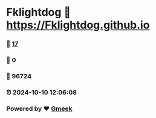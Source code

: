 # Fklightdog :link: https://Fklightdog.github.io 
### :page_facing_up: [17](https://Fklightdog.github.io/tag.html) 
### :speech_balloon: 0 
### :hibiscus: 96724 
### :alarm_clock: 2024-10-10 12:06:08 
### Powered by :heart: [Gmeek](https://github.com/Meekdai/Gmeek)
